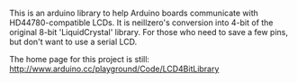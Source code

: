 This is an arduino library to help Arduino boards communicate with HD44780-compatible LCDs.
It is neillzero's conversion into 4-bit of the original 8-bit 'LiquidCrystal' library.  For those who need to save a few pins, but don't want to use a serial LCD.

The home page for this project is still: http://www.arduino.cc/playground/Code/LCD4BitLibrary